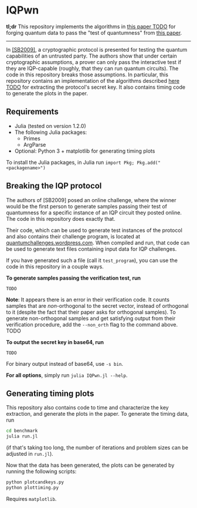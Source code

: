 # IQPwn

**tl;dr** This repository implements the algorithms in [this paper TODO](TODO) for forging quantum data to pass the "test of quantumness" from [this paper](https://royalsocietypublishing.org/doi/10.1098/rspa.2008.0443).

---

In [[SB2009]](https://royalsocietypublishing.org/doi/10.1098/rspa.2008.0443), a cryptographic protocol is presented for testing the quantum capabilities of an untrusted party. The authors show that under certain cryptographic assumptions, a prover can only pass the interactive test if they are IQP-capable (roughly, that they can run quantum circuits). The code in this repository breaks those assumptions. In particular, this repository contains an implementation of the algorithms described  [here TODO](TODO) for extracting the protocol's secret key. It also contains timing code to generate the plots in the paper.

## Requirements

 - Julia (tested on version 1.2.0)
 - The following Julia packages:
    - Primes
    - ArgParse 
 - Optional: Python 3 + matplotlib for generating timing plots
 
To install the Julia packages, in Julia run `import Pkg; Pkg.add("<packagename>")`

## Breaking the IQP protocol

The authors of [SB2009] posed an online challenge, where the winner would be the first person to generate samples passing their test of quantumness for a specific instance of an IQP circuit they posted online. The code in this repository does exactly that.

Their code, which can be used to generate test instances of the protocol and also contains their challenge program, is located at [quantumchallenges.wordpress.com](quantumchallenges.wordpress.com). When compiled and run, that code can be used to generate text files containing input data for IQP challenges.

If you have generated such a file (call it `test_program`), you can use the code in this repository in a couple ways.

**To generate samples passing the verification test, run**

``` TODO ```

**Note**: It appears there is an error in their verification code. It counts samples that are *non*-orthogonal to the secret vector, instead of orthogonal to it (despite the fact that their paper asks for orthogonal samples). To generate non-orthogonal samples and get satisfying output from their verification procedure, add the `--non_orth` flag to the command above. TODO

**To output the secret key in base64, run**

`TODO`

For binary output instead of base64, use `-s bin`.

**For all options**, simply run `julia IQPwn.jl --help`.

## Generating timing plots

This repository also contains code to time and characterize the key extraction, and generate the plots in the paper. To generate the timing data, run

```bash
cd benchmark
julia run.jl
```

(if that's taking too long, the number of iterations and problem sizes can be adjusted in `run.jl`).

Now that the data has been generated, the plots can be generated by running the following scripts: 

```bash
python plotcandkeys.py
python plottiming.py
```

Requires `matplotlib`.